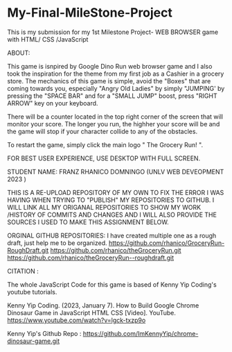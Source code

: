 # My-Final-MileStone-Project
This is my submission for my 1st Milestone Project- WEB BROWSER game with HTML/ CSS /JavaScript


ABOUT:

  This game is isnpired by Google Dino Run web browser game and I also took the inspiration for the theme from my first job as a Cashier in a grocery store. The mechanics of this game is simple, avoid the "Boxes" that are coming towards you, especially  "Angry Old Ladies" by simply "JUMPING' by pressing the "SPACE BAR" and for a "SMALL JUMP" boost, press "RIGHT ARROW" key on your keyboard.
 
  There will be a counter located in the top right corner of the screen that will monitor your score. The longer you run, the highher your score will be and the game will stop if your character collide to any of the obstacles. 
  
  To restart the game, simply click the main logo " The Grocery Run! ".
  
  
  FOR BEST USER EXPERIENCE, USE DESKTOP WITH FULL SCREEN.
  
  
  STUDENT NAME: FRANZ RHANICO DOMNINGO (UNLV WEB DEVEOPMENT 2023 )
  
  THIS IS A RE-UPLOAD REPOSITORY OF MY OWN TO FIX THE ERROR I WAS HAVING WHEN TRYING TO "PUBLISH" MY REPOSITORIES TO GITHUB. 
I WILL LINK ALL MY ORIGANAL REPOSITORIES TO SHOW MY WORK /HISTORY OF COMMITS AND CHANGES AND I WILL ALSO PROVIDE THE SOURCES I USED TO MAKE THIS ASSIGNMENT BELOW.
  
  
  ORGINAL GITHUB REPOSITORIES:
    I have created multiple one as a rough draft, just help me to be organized.
  https://github.com/rhanico/GroceryRun-RoughDraft.git
  https://github.com/rhanico/theGroceryRun.git
  https://github.com/rhanico/theGroceryRun--roughdraft.git  
  
  
  
  
  CITATION :
 
   The whole JavaScript Code for this game is based of Kenny Yip Coding's youtube tutorials.
 
 Kenny Yip Coding. (2023, January 7). How to Build Google Chrome Dinosaur Game in JavaScript HTML CSS [Video]. YouTube. https://www.youtube.com/watch?v=lgck-txzp9o  
 
 Kenny Yip's Github Repo :
 https://github.com/ImKennyYip/chrome-dinosaur-game.git                       
  
  
  
  
